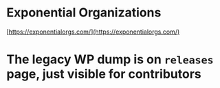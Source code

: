 # Exponential Organizations

[https://exponentialorgs.com/](https://exponentialorgs.com/)

# The legacy WP dump is on `releases` page, just visible for contributors
